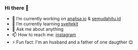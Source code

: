 ### Hi there 👋

- 🔭 I’m currently working on [analisa.io](https://analisa.io) & [semudahitu.id](https://semudahitu.id)
- 🌱 I’m currently learning [sveltekit](https://kit.svelte.dev/)
- 💬 Ask me about anything
- 📫 How to reach me: [instagram](https://instagram.com/halimtuhu)
- ⚡ Fun fact: I'm an husband and a father of one daugther 😌
